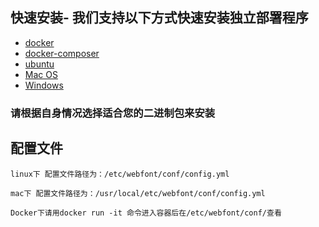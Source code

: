 ## 快速安装- 我们支持以下方式快速安装独立部署程序



- [docker](docker.md "docker")
- [docker-composer](docker-composer.md "docker-composer")
- [ubuntu](ubuntu.md "ubuntu")
- [Mac OS](macos.md "Mac OS")
- [Windows](windows.md "Mac OS")
  
### 请根据自身情况选择适合您的二进制包来安装

## 配置文件
    linux下 配置文件路径为：/etc/webfont/conf/config.yml
    
    mac下 配置文件路径为：/usr/local/etc/webfont/conf/config.yml

    Docker下请用docker run -it 命令进入容器后在/etc/webfont/conf/查看
